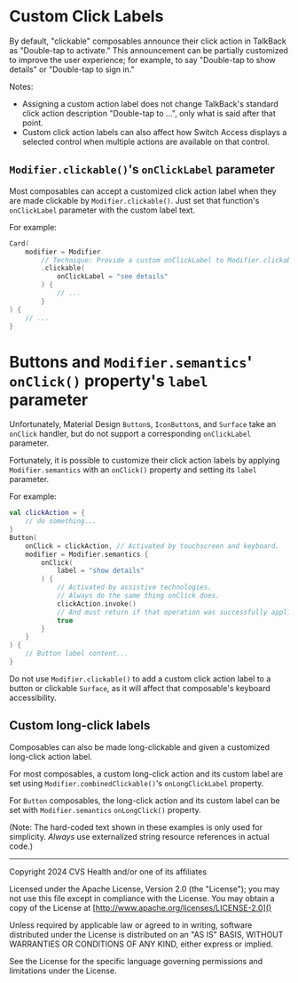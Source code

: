 # Custom Click Labels
By default, "clickable" composables announce their click action in TalkBack as "Double-tap to activate." This announcement can be partially customized to improve the user experience; for example, to say "Double-tap to show details" or "Double-tap to sign in." 

Notes: 

* Assigning a custom action label does not change TalkBack's standard click action description "Double-tap to ...", only what is said after that point.
* Custom click action labels can also affect how Switch Access displays a selected control when multiple actions are available on that control.

## `Modifier.clickable()`'s `onClickLabel` parameter

Most composables can accept a customized click action label when they are made clickable by `Modifier.clickable()`. Just set that function's `onClickLabel` parameter with the custom label text.

For example:

```kotlin
Card(
    modifier = Modifier
        // Technique: Provide a custom onClickLabel to Modifier.clickable().
        .clickable(
            onClickLabel = "see details"
        ) {
            // ...
        }
) {
    // ...
}
```

# Buttons and `Modifier.semantics`' `onClick()` property's `label` parameter

Unfortunately, Material Design `Button`s, `IconButton`s, and `Surface` take an `onClick` handler, but do not support a corresponding `onClickLabel` parameter. 

Fortunately, it is possible to customize their click action labels by applying `Modifier.semantics` with an `onClick()` property and setting its `label` parameter.

For example:

```kotlin
val clickAction = { 
    // do something...
}
Button(
    onClick = clickAction, // Activated by touchscreen and keyboard.
    modifier = Modifier.semantics {
        onClick(
            label = "show details"
        ) {
            // Activated by assistive technologies.
            // Always do the same thing onClick does.
            clickAction.invoke() 
            // And must return if that operation was successfully applied, if known.
            true
        }
    }
) {
    // Button label content...
}
```

Do not use `Modifier.clickable()` to add a custom click action label to a button or clickable `Surface`, as it will affect that composable's keyboard accessibility.

## Custom long-click labels

Composables can also be made long-clickable and given a customized long-click action label. 

For most composables, a custom long-click action and its custom label are set using `Modifier.combinedClickable()`'s `onLongClickLabel` property.

For `Button` composables, the long-click action and its custom label can be set with `Modifier.semantics` `onLongClick()` property.

(Note: The hard-coded text shown in these examples is only used for simplicity. _Always_ use externalized string resource references in actual code.)

----

Copyright 2024 CVS Health and/or one of its affiliates

Licensed under the Apache License, Version 2.0 (the "License");
you may not use this file except in compliance with the License.
You may obtain a copy of the License at
[http://www.apache.org/licenses/LICENSE-2.0]()

Unless required by applicable law or agreed to in writing, software
distributed under the License is distributed on an "AS IS" BASIS,
WITHOUT WARRANTIES OR CONDITIONS OF ANY KIND, either express or implied.

See the License for the specific language governing permissions and
limitations under the License.